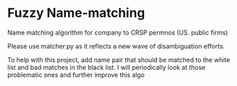# Fuzzy Name-matching

Name matching algorithm for company to CRSP permnos (US. public firms)

Please use matcher.py as it reflects a new wave of disambiguation efforts. 

To help with this project, add name pair that should be matched to the white list and bad matches in the black list. I will periodically look at those problematic ones and further improve this algo
